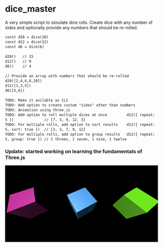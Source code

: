 # dice_master

A very simple script to simulate dice rolls. Create dice with any number of sides and optionally provide any numbers that should be re-rolled.

```
const d20 = dice(20)
const d12 = dice(12)
const d6 = dice(6)

d20()   // 15
d12()   // 9
d6()    // 4

// Provide an array with numbers that should be re-rolled
d20([2,4,6,8,10])
d12([1,3,5])
d6([5,6])

TODO: Make it avilable as CLI
TODO: Add option to create custom "sides" other than numbers
TODO: Animation using three.js
TODO: Add option to roll multiple dices at once         d12({ repeat: 5 })              // [7, 3, 9, 12, 3]
TODO: For multiple rolls, add option to sort results    d12({ repeat: 5, sort: true })  // [3, 3, 7, 9, 12]
TODO: For multiple rolls, add option to group results   d12({ repeat: 5, group: true }) // 2 threes, 1 seven, 1 nine, 1 twelve
```
### Update: started working on learning the fundamentals of Three.js
![](cubes.png)
